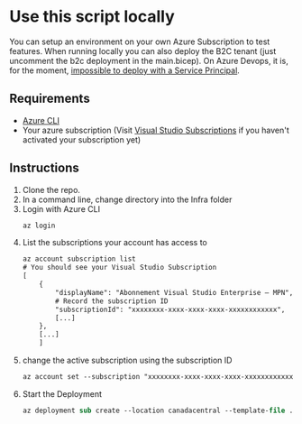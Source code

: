 # Use this script locally

You can setup an environment on your own Azure Subscription to test features.
When running locally you can also deploy the B2C tenant (just uncomment the b2c deployment in the main.bicep).
On Azure Devops, it is, for the moment, [impossible to deploy with a Service Principal](https://stackoverflow.com/a/68458174).

## Requirements
- [Azure CLI](https://learn.microsoft.com/en-us/cli/azure/install-azure-cli)
- Your azure subscription (Visit [Visual Studio Subscriptions](https://my.visualstudio.com/?auth_redirect=true) if you haven't activated your subscription yet)

## Instructions
1. Clone the repo.
1. In a command line, change directory into the Infra folder
1. Login with Azure CLI
    ```ps
    az login
    ```
1. List the subscriptions your account has access to
    ```ps 
    az account subscription list
    # You should see your Visual Studio Subscription
    [
        {
            "displayName": "Abonnement Visual Studio Enterprise – MPN",
            # Record the subscription ID
            "subscriptionId": "xxxxxxxx-xxxx-xxxx-xxxx-xxxxxxxxxxxx",
            [...]
        },
        [...]
        ]
    ```
1. change the active subscription using the subscription ID
    ```ps
    az account set --subscription "xxxxxxxx-xxxx-xxxx-xxxx-xxxxxxxxxxxx"
    ```
1. Start the Deployment
    ```ps
    az deployment sub create --location canadacentral --template-file ./main.bicep --parameters environment=dev location=canadacentral resourceGroupExists=false applicationName=#giveitaname
    ```